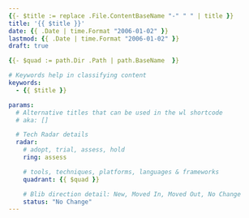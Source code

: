 ```yaml
---
{{- $title := replace .File.ContentBaseName "-" " " | title }}
title: '{{ $title }}'
date: {{ .Date | time.Format "2006-01-02" }}
lastmod: {{ .Date | time.Format "2006-01-02" }}
draft: true

{{- $quad := path.Dir .Path | path.BaseName  }}

# Keywords help in classifying content
keywords:
  - {{ $title }}

params:
  # Alternative titles that can be used in the wl shortcode
  # aka: []

  # Tech Radar details
  radar:
    # adopt, trial, assess, hold
    ring: assess

    # tools, techniques, platforms, languages & frameworks
    quadrant: {{ $quad }}

    # Blib direction detail: New, Moved In, Moved Out, No Change
    status: "No Change"
---
```


<!-- TODO: Add a Summary -->

<!--more-->

<!-- TODO: Add additional info -->
